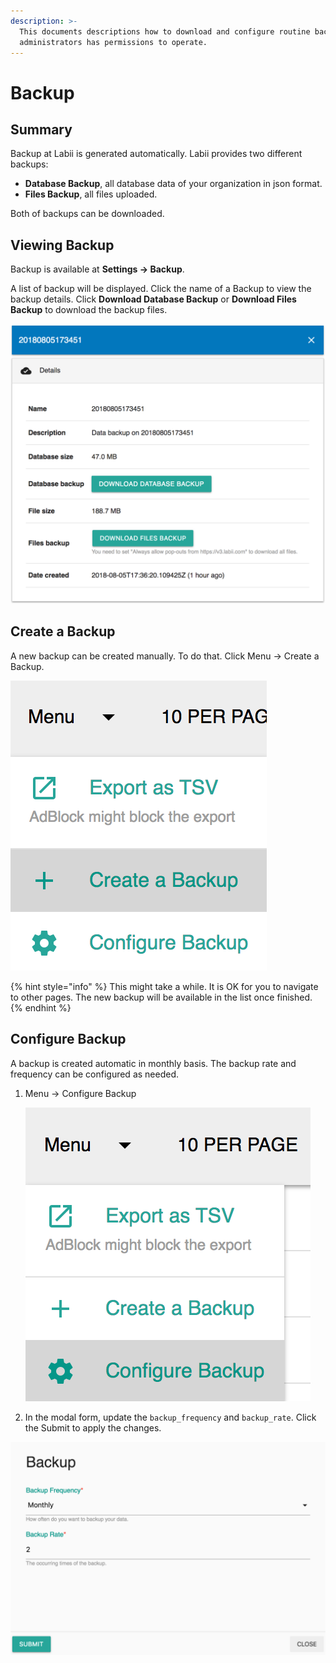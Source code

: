 ```yaml
---
description: >-
  This documents descriptions how to download and configure routine backup. Only
  administrators has permissions to operate.
---
```


# Backup

## Summary

Backup at Labii is generated automatically. Labii provides two different backups:

* **Database Backup**, all database data of your organization in json format.
* **Files Backup**, all files uploaded.

Both of backups can be downloaded.

## Viewing Backup

Backup is available at **Settings -&gt; Backup**.

A list of backup will be displayed. Click the name of a Backup to view the backup details. Click **Download Database Backup** or **Download Files Backup** to download the backup files.

![Backup Detail View](../.gitbook/assets/settings-backup-detail.png)

## Create a Backup

A new backup can be created manually. To do that. Click Menu -&gt; Create a Backup.



![Create a Backup](../.gitbook/assets/settings-backup-create.png)

{% hint style="info" %}
This might take a while. It is OK for you to navigate to other pages. The new backup will be available in the list once finished.
{% endhint %}

## Configure Backup

A backup is created automatic in monthly basis. The backup rate and frequency can be configured as needed.

1. Menu -&gt; Configure Backup  


   ![](../.gitbook/assets/settings-backup-menu.png)

2. In the modal form, update the `backup_frequency` and `backup_rate`. Click the Submit to apply the changes.

![Configure Backup Frequency and Rate](../.gitbook/assets/settings-backup-form.png)



